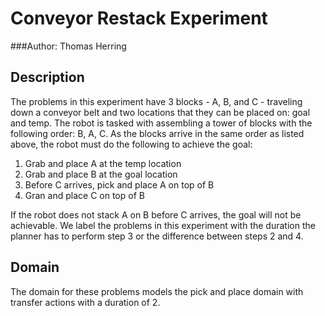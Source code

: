 # Conveyor Restack Experiment
###Author: Thomas Herring
## Description
The problems in this experiment have 3 blocks - A, B, and C - traveling down a conveyor belt and two locations that they can be placed on: goal and temp. The robot is tasked with assembling a tower of blocks with the following order: B, A, C. As the blocks arrive in the same order as listed above, the robot must do the following to achieve the goal:
1. Grab and place A at the temp location
2. Grab and place B at the goal location
3. Before C arrives, pick and place A on top of B
4. Gran and place C on top of B

If the robot does not stack A on B before C arrives, the goal will not be achievable. We label the problems in this experiment with the duration the planner has to perform step 3 or the difference between steps 2 and 4.


## Domain
The domain for these problems models the pick and place domain with transfer actions with a duration of 2.
